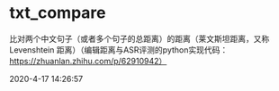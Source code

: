 # txt_compare
比对两个中文句子（或者多个句子的总距离）的距离（莱文斯坦距离，又称 Levenshtein 距离）（编辑距离与ASR评测的python实现代码：https://zhuanlan.zhihu.com/p/62910942）

2020-4-17 14:26:57
